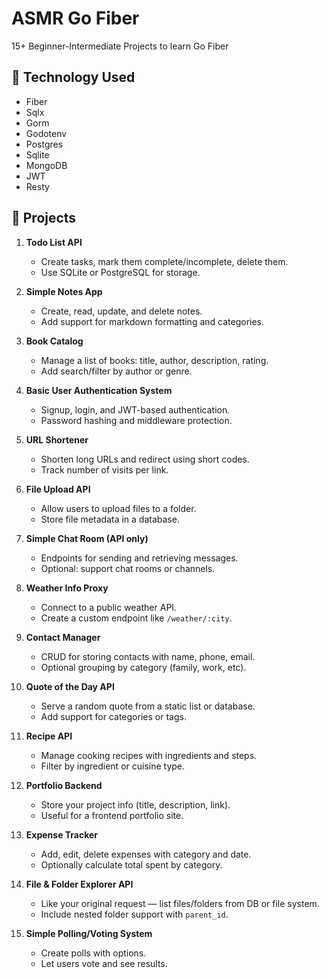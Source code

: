 # ASMR Go Fiber

15+ Beginner-Intermediate Projects to learn Go Fiber


## 🔧 Technology Used

* Fiber
* Sqlx
* Gorm
* Godotenv
* Postgres
* Sqlite
* MongoDB
* JWT
* Resty


## 🚀 Projects

1. **Todo List API**

   * Create tasks, mark them complete/incomplete, delete them.
   * Use SQLite or PostgreSQL for storage.

2. **Simple Notes App**

   * Create, read, update, and delete notes.
   * Add support for markdown formatting and categories.

3. **Book Catalog**

   * Manage a list of books: title, author, description, rating.
   * Add search/filter by author or genre.

4. **Basic User Authentication System**

   * Signup, login, and JWT-based authentication.
   * Password hashing and middleware protection.

5. **URL Shortener**

   * Shorten long URLs and redirect using short codes.
   * Track number of visits per link.

6. **File Upload API**

   * Allow users to upload files to a folder.
   * Store file metadata in a database.

7. **Simple Chat Room (API only)**

   * Endpoints for sending and retrieving messages.
   * Optional: support chat rooms or channels.

8. **Weather Info Proxy**

   * Connect to a public weather API.
   * Create a custom endpoint like `/weather/:city`.

9. **Contact Manager**

   * CRUD for storing contacts with name, phone, email.
   * Optional grouping by category (family, work, etc).

10. **Quote of the Day API**

    * Serve a random quote from a static list or database.
    * Add support for categories or tags.

11. **Recipe API**

    * Manage cooking recipes with ingredients and steps.
    * Filter by ingredient or cuisine type.

12. **Portfolio Backend**

    * Store your project info (title, description, link).
    * Useful for a frontend portfolio site.

13. **Expense Tracker**

    * Add, edit, delete expenses with category and date.
    * Optionally calculate total spent by category.

14. **File & Folder Explorer API**

    * Like your original request — list files/folders from DB or file system.
    * Include nested folder support with `parent_id`.

15. **Simple Polling/Voting System**

    * Create polls with options.
    * Let users vote and see results.
